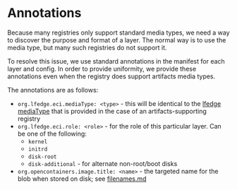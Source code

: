 # Annotations

Because many registries only support standard media types, we need a way to discover the purpose and format of a layer. The normal
way is to use the media type, but many such registries do not support it.

To resolve this issue, we use standard annotations in the manifest for each layer and config. In order to provide uniformity,
we provide these annotations even when the registry does support artifacts media types.

The annotations are as follows:

* `org.lfedge.eci.mediaType: <type>` - this will be identical to the [lfedge mediaType](./mediatypes.md) that is provided in the case of an artifacts-supporting registry
* `org.lfedge.eci.role: <role>` - for the role of this particular layer. Can be one of the following:
   * `kernel`
   * `initrd`
   * `disk-root`
   * `disk-additional` - for alternate non-root/boot disks
* `org.opencontainers.image.title: <name>` - the targeted name for the blob when stored on disk; see [filenames.md](./filenames.md)
